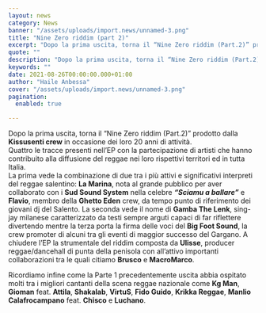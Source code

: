 ```yaml
---
layout: news
category: News
banner: "/assets/uploads/import.news/unnamed-3.png"
title: "Nine Zero riddim (part 2)"
excerpt: "Dopo la prima uscita, torna il “Nine Zero riddim (Part.2)” prodotto dalla Kissusenti crew in occasione dei loro 20 anni di attività. Quattro le tracce presenti nell’EP con la partecipazione di artisti che hanno contribuito alla diffusione del reggae nei loro rispettivi territori ed in tutta Italia. La prima vede la combinazione di due tra i più [&hellip"
quote: ""
description: "Dopo la prima uscita, torna il “Nine Zero riddim (Part.2)” prodotto dalla Kissusenti crew in occasione dei loro 20 anni di attività. Quattro le tracce presenti nell’EP con la partecipazione di artisti che hanno contribuito alla diffusione del reggae nei loro rispettivi territori ed in tutta Italia. La prima vede la combinazione di due tra i più [&hellip"
keywords: ""
date: 2021-08-26T00:00:00.000+01:00
author: "Haile Anbessa"
cover: "/assets/uploads/import.news/unnamed-3.png"
pagination:
  enabled: true

---
```


Dopo la prima uscita, torna il “Nine Zero riddim (Part.2)” prodotto dalla **Kissusenti crew** in occasione dei loro 20 anni di attività.  
Quattro le tracce presenti nell’EP con la partecipazione di artisti che hanno contribuito alla diffusione del reggae nei loro rispettivi territori ed in tutta Italia.  
La prima vede la combinazione di due tra i più attivi e significativi interpreti del reggae salentino: **La Marina**, nota al grande pubblico per aver collaborato con i **Sud Sound System** nella celebre **_“Sciamu a ballare”_** e **Flavio**, membro della **Ghetto Eden** crew, da tempo punto di riferimento dei giovani dj del Salento. La seconda vede il nome di **Gamba The Lenk**, sing-jay milanese caratterizzato da testi sempre arguti capaci di far riflettere divertendo mentre la terza porta la firma delle voci del **Big Foot Sound**, la crew promoter di alcuni tra gli eventi di maggior successo del Gargano. A chiudere l’EP la strumentale del riddim composta da **Ulisse**, producer reggae/dancehall di punta della penisola con all’attivo importanti collaborazioni tra le quali citiamo **Brusco** e **MacroMarco**.

Ricordiamo infine come la Parte 1 precedentemente uscita abbia ospitato molti tra i migliori cantanti della scena reggae nazionale come **Kg Man**, **Gioman** feat. **Attila**, **Shakalab**, **VirtuS**, **Fido Guido**, **Krikka Reggae**, **Manlio Calafrocampano** feat. **Chisco** e **Luchano**.